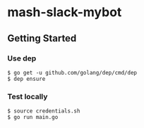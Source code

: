 # mash-slack-mybot

## Getting Started

### Use dep

```
$ go get -u github.com/golang/dep/cmd/dep
$ dep ensure
```

### Test locally

```
$ source credentials.sh
$ go run main.go
```



